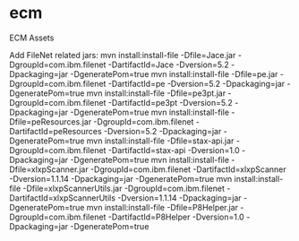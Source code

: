 ecm
===
ECM Assets

Add FileNet related jars:
mvn install:install-file -Dfile=Jace.jar -DgroupId=com.ibm.filenet -DartifactId=Jace -Dversion=5.2 -Dpackaging=jar -DgeneratePom=true 
mvn install:install-file -Dfile=pe.jar -DgroupId=com.ibm.filenet -DartifactId=pe -Dversion=5.2 -Dpackaging=jar -DgeneratePom=true 
mvn install:install-file -Dfile=pe3pt.jar -DgroupId=com.ibm.filenet -DartifactId=pe3pt -Dversion=5.2 -Dpackaging=jar -DgeneratePom=true 
mvn install:install-file -Dfile=peResources.jar -DgroupId=com.ibm.filenet -DartifactId=peResources -Dversion=5.2 -Dpackaging=jar -DgeneratePom=true 
mvn install:install-file -Dfile=stax-api.jar -DgroupId=com.ibm.filenet -DartifactId=stax-api -Dversion=1.0 -Dpackaging=jar -DgeneratePom=true
mvn install:install-file -Dfile=xlxpScanner.jar -DgroupId=com.ibm.filenet -DartifactId=xlxpScanner -Dversion=1.1.14 -Dpackaging=jar -DgeneratePom=true
mvn install:install-file -Dfile=xlxpScannerUtils.jar -DgroupId=com.ibm.filenet -DartifactId=xlxpScannerUtils -Dversion=1.1.14 -Dpackaging=jar -DgeneratePom=true
mvn install:install-file -Dfile=P8Helper.jar -DgroupId=com.ibm.filenet -DartifactId=P8Helper -Dversion=1.0 -Dpackaging=jar -DgeneratePom=true
